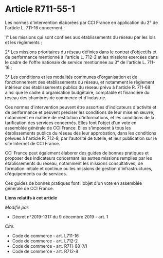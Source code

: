 # Article R711-55-1

Les normes d'intervention élaborées par CCI France en application du 2° de l'article L. 711-16 concernent : 

1° Les missions qui sont confiées aux établissements du réseau par les lois et les règlements ; 

2° Les missions prioritaires du réseau définies dans le contrat d'objectifs et de performance mentionné à l'article L. 712-2
et les missions exercées dans le cadre de l'offre nationale de service mentionnée au 3° de l'article L. 711-16 ; 

3° Les conditions et les modalités communes d'organisation et de fonctionnement des établissements du réseau, et notamment le
règlement intérieur des établissements publics du réseau prévu à l'article R. 711-68 ainsi que le cadre d'organisation
budgétaire, comptable et financière du réseau des chambres de commerce et d'industrie. 

Ces normes d'intervention peuvent être assorties d'indicateurs d'activité et de performance et peuvent préciser les
conditions de leur mise en œuvre, notamment en matière de restitution d'informations, et les conditions de la tarification
des services concernés. Elles font l'objet d'un vote en assemblée générale de CCI France. Elles s'imposent à tous les
établissements publics du réseau dès leur approbation, dans les conditions prévues à l'article R. 712-8, par l'autorité de
tutelle, et leur publication sur le site Internet de CCI France. 

CCI France peut également élaborer des guides de bonnes pratiques et proposer des indicateurs concernant les autres missions
remplies par les établissements du réseau, notamment les missions consultatives, de formation initiale et continue ou les
missions de gestion d'infrastructures, d'équipements ou de services. 

Ces guides de bonnes pratiques font l'objet d'un vote en assemblée générale de CCI France.

**Liens relatifs à cet article**

_Modifié par_:

  - Décret n°2019-1317 du 9 décembre 2019 - art. 1

_Cite_:

  - Code de commerce - art. L711-16
  - Code de commerce - art. L712-2
  - Code de commerce - art. R711-68 (V)
  - Code de commerce - art. R712-8
